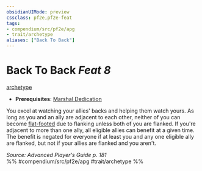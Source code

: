 ```yaml
---
obsidianUIMode: preview
cssclass: pf2e,pf2e-feat
tags:
- compendium/src/pf2e/apg
- trait/archetype
aliases: ["Back To Back"]
---
```

# Back To Back  *Feat 8*  
[archetype](../../Rules/traits/archetype.md)  

- **Prerequisites**: [Marshal Dedication](marshal-dedication-apg.md)

You excel at watching your allies' backs and helping them watch yours. As long as you and an ally are adjacent to each other, neither of you can become [flat-footed](../../Rules/conditions.md#Flat-footed) due to flanking unless both of you are flanked. If you're adjacent to more than one ally, all eligible allies can benefit at a given time. The benefit is negated for everyone if at least you and any one eligible ally are flanked, but not if your allies are flanked and you aren't.

*Source: Advanced Player's Guide p. 181*  
%% #compendium/src/pf2e/apg #trait/archetype %%